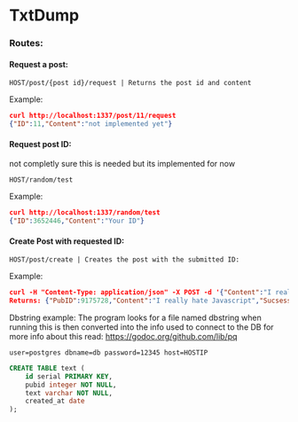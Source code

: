 # TxtDump


### Routes:

#### Request a post:
```
HOST/post/{post id}/request | Returns the post id and content 
```
Example:
```json
curl http://localhost:1337/post/11/request
{"ID":11,"Content":"not implemented yet"}
```
#### Request post ID: 
not completly sure this is needed but its implemented for now

```
HOST/random/test
```
Example:
```json
curl http://localhost:1337/random/test         
{"ID":3652446,"Content":"Your ID"}
```

#### Create Post with requested ID:

```
HOST/post/create | Creates the post with the submitted ID:
```
Example:
```json
curl -H "Content-Type: application/json" -X POST -d '{"Content":"I really hate javascript"}' http://localhost:1337/post/create 
Returns: {"PubID":9175728,"Content":"I really hate Javascript","Sucsess":true,"Time":""}
```

Dbstring example:
The program looks for a file named dbstring when running this is then converted into the info used to connect to the DB for more info about this read: https://godoc.org/github.com/lib/pq
```
user=postgres dbname=db password=12345 host=HOSTIP
```

```SQL
CREATE TABLE text (
    id serial PRIMARY KEY,
    pubid integer NOT NULL,
    text varchar NOT NULL,
    created_at date
);
```